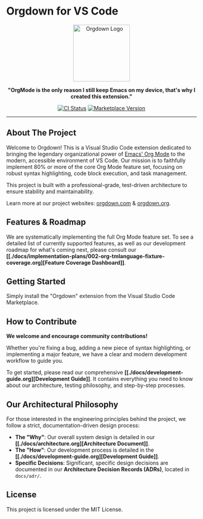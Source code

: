 # Orgdown for VS Code

<p align="center">
  <img src="https://raw.githubusercontent.com/idears-org/orgdown-vscode/master/assets/logo.png" alt="Orgdown Logo" width="150">
</p>

<p align="center">
  <strong>"OrgMode is the only reason I still keep Emacs on my device, that's why I created this extension."</strong>
</p>

<p align="center">
  <a href="https://github.com/idears-org/orgdown-vscode/actions"><img src="https://github.com/idears-org/orgdown-vscode/workflows/CI/badge.svg" alt="CI Status"></a>
  <a href="https://marketplace.visualstudio.com/items?itemName=orgdown.orgdown-vscode"><img src="https://vsmarketplacebadge.apphb.com/version/orgdown.orgdown-vscode.svg" alt="Marketplace Version"></a>
</p>

---

## About The Project

Welcome to Orgdown! This is a Visual Studio Code extension dedicated to bringing the legendary organizational power of [Emacs' Org Mode](https://orgmode.org/) to the modern, accessible environment of VS Code. Our mission is to faithfully implement 80% or more of the core Org Mode feature set, focusing on robust syntax highlighting, code block execution, and task management.

This project is built with a professional-grade, test-driven architecture to ensure stability and maintainability.

Learn more at our project websites: [orgdown.com](https://orgdown.com) & [orgdown.org](https://orgdown.org).

## Features & Roadmap

We are systematically implementing the full Org Mode feature set. To see a detailed list of currently supported features, as well as our development roadmap for what's coming next, please consult our **[[./docs/implementation-plans/002-org-tmlanguage-fixture-coverage.org][Feature Coverage Dashboard]]**.

## Getting Started

Simply install the "Orgdown" extension from the Visual Studio Code Marketplace.

## How to Contribute

**We welcome and encourage community contributions!**

Whether you're fixing a bug, adding a new piece of syntax highlighting, or implementing a major feature, we have a clear and modern development workflow to guide you.

To get started, please read our comprehensive **[[./docs/development-guide.org][Development Guide]]**. It contains everything you need to know about our architecture, testing philosophy, and step-by-step processes.

## Our Architectural Philosophy

For those interested in the engineering principles behind the project, we follow a strict, documentation-driven design process:

*   **The "Why"**: Our overall system design is detailed in our **[[./docs/architecture.org][Architecture Document]]**.
*   **The "How"**: Our development process is detailed in the **[[./docs/development-guide.org][Development Guide]]**.
*   **Specific Decisions**: Significant, specific design decisions are documented in our **Architecture Decision Records (ADRs)**, located in `docs/adr/`.

## License

This project is licensed under the MIT License.